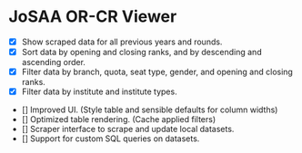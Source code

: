 # JoSAA OR-CR Viewer

- [x] Show scraped data for all previous years and rounds.
- [x] Sort data by opening and closing ranks, and by descending and ascending order.
- [x] Filter data by branch, quota, seat type, gender, and opening and closing ranks.
- [x] Filter data by institute and institute types.
- [] Improved UI. (Style table and sensible defaults for column widths)
- [] Optimized table rendering. (Cache applied filters)
- [] Scraper interface to scrape and update local datasets.
- [] Support for custom SQL queries on datasets.
